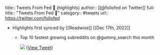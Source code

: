 title:: Tweets From Fed 🐻 (highlights)
author:: [[@foliofed on Twitter]]
full-title:: "Tweets From Fed 🐻"
category:: #tweets
url:: https://twitter.com/foliofed

- Highlights first synced by [[Readwise]] [[Dec 17th, 2022]]
	- Top 10 fastest growing subreddits on @gummy_search this month 
	  
	  ![](https://pbs.twimg.com/media/FjzBpvpXEAANS4X.jpg) ([View Tweet](https://twitter.com/foliofed/status/1602368495609679878))